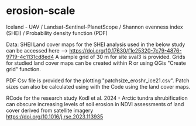 # erosion-scale
Iceland - UAV / Landsat-Sentinel-PlanetScope / Shannon evenness index (SHEI) / Probability density function (PDF)

Data:
SHEI
Land cover maps for the SHEI analysis used in the below study can be accessed here --> https://doi.org/10.17630/f1e25320-7c79-4876-9719-4c1131cd8ed4
A sample grid of 30 m for site sval3 is provided. Grids for studied land cover maps can be created within R or using QGis "Create grid" function.

PDF
Csv file is provided for the plotting "patchsize_eroshr_ice21.csv". Patch sizes can also be calculated using with the Code using the land cover maps.

RCode for the research study
Kodl et al. 2024 - Arctic tundra shrubification can obscure increasing levels of soil erosion in NDVI assessments of land cover derived from satellite imagery
https://doi.org/10.1016/j.rse.2023.113935
